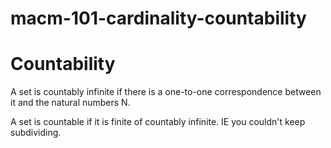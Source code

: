 # macm-101-cardinality-countability

# Countability

A set is countably infinite if there is a one-to-one correspondence between it and the natural numbers N.

A set is countable if it is finite of countably infinite. IE you couldn't keep subdividing.

